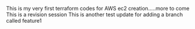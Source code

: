 This is my very first terraform codes for AWS ec2 creation.....more to come
This is a revision session
This is another test update for adding a branch called feature1